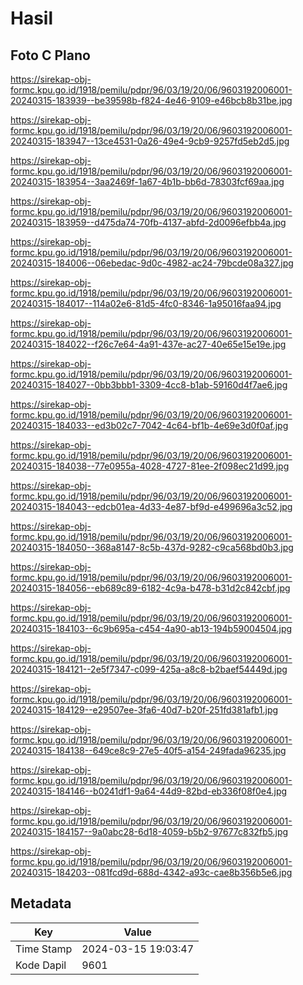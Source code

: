 # Hasil

## Foto C Plano

https://sirekap-obj-formc.kpu.go.id/1918/pemilu/pdpr/96/03/19/20/06/9603192006001-20240315-183939--be39598b-f824-4e46-9109-e46bcb8b31be.jpg

https://sirekap-obj-formc.kpu.go.id/1918/pemilu/pdpr/96/03/19/20/06/9603192006001-20240315-183947--13ce4531-0a26-49e4-9cb9-9257fd5eb2d5.jpg

https://sirekap-obj-formc.kpu.go.id/1918/pemilu/pdpr/96/03/19/20/06/9603192006001-20240315-183954--3aa2469f-1a67-4b1b-bb6d-78303fcf69aa.jpg

https://sirekap-obj-formc.kpu.go.id/1918/pemilu/pdpr/96/03/19/20/06/9603192006001-20240315-183959--d475da74-70fb-4137-abfd-2d0096efbb4a.jpg

https://sirekap-obj-formc.kpu.go.id/1918/pemilu/pdpr/96/03/19/20/06/9603192006001-20240315-184006--06ebedac-9d0c-4982-ac24-79bcde08a327.jpg

https://sirekap-obj-formc.kpu.go.id/1918/pemilu/pdpr/96/03/19/20/06/9603192006001-20240315-184017--114a02e6-81d5-4fc0-8346-1a95016faa94.jpg

https://sirekap-obj-formc.kpu.go.id/1918/pemilu/pdpr/96/03/19/20/06/9603192006001-20240315-184022--f26c7e64-4a91-437e-ac27-40e65e15e19e.jpg

https://sirekap-obj-formc.kpu.go.id/1918/pemilu/pdpr/96/03/19/20/06/9603192006001-20240315-184027--0bb3bbb1-3309-4cc8-b1ab-59160d4f7ae6.jpg

https://sirekap-obj-formc.kpu.go.id/1918/pemilu/pdpr/96/03/19/20/06/9603192006001-20240315-184033--ed3b02c7-7042-4c64-bf1b-4e69e3d0f0af.jpg

https://sirekap-obj-formc.kpu.go.id/1918/pemilu/pdpr/96/03/19/20/06/9603192006001-20240315-184038--77e0955a-4028-4727-81ee-2f098ec21d99.jpg

https://sirekap-obj-formc.kpu.go.id/1918/pemilu/pdpr/96/03/19/20/06/9603192006001-20240315-184043--edcb01ea-4d33-4e87-bf9d-e499696a3c52.jpg

https://sirekap-obj-formc.kpu.go.id/1918/pemilu/pdpr/96/03/19/20/06/9603192006001-20240315-184050--368a8147-8c5b-437d-9282-c9ca568bd0b3.jpg

https://sirekap-obj-formc.kpu.go.id/1918/pemilu/pdpr/96/03/19/20/06/9603192006001-20240315-184056--eb689c89-6182-4c9a-b478-b31d2c842cbf.jpg

https://sirekap-obj-formc.kpu.go.id/1918/pemilu/pdpr/96/03/19/20/06/9603192006001-20240315-184103--6c9b695a-c454-4a90-ab13-194b59004504.jpg

https://sirekap-obj-formc.kpu.go.id/1918/pemilu/pdpr/96/03/19/20/06/9603192006001-20240315-184121--2e5f7347-c099-425a-a8c8-b2baef54449d.jpg

https://sirekap-obj-formc.kpu.go.id/1918/pemilu/pdpr/96/03/19/20/06/9603192006001-20240315-184129--e29507ee-3fa6-40d7-b20f-251fd381afb1.jpg

https://sirekap-obj-formc.kpu.go.id/1918/pemilu/pdpr/96/03/19/20/06/9603192006001-20240315-184138--649ce8c9-27e5-40f5-a154-249fada96235.jpg

https://sirekap-obj-formc.kpu.go.id/1918/pemilu/pdpr/96/03/19/20/06/9603192006001-20240315-184146--b0241df1-9a64-44d9-82bd-eb336f08f0e4.jpg

https://sirekap-obj-formc.kpu.go.id/1918/pemilu/pdpr/96/03/19/20/06/9603192006001-20240315-184157--9a0abc28-6d18-4059-b5b2-97677c832fb5.jpg

https://sirekap-obj-formc.kpu.go.id/1918/pemilu/pdpr/96/03/19/20/06/9603192006001-20240315-184203--081fcd9d-688d-4342-a93c-cae8b356b5e6.jpg


## Metadata

| Key        | Value               |
| ---------- | ------------------- |
| Time Stamp | 2024-03-15 19:03:47 |
| Kode Dapil | 9601                |




